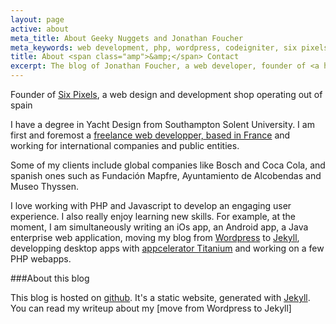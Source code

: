 ```yaml
---
layout: page
active: about
meta_title: About Geeky Nuggets and Jonathan Foucher
meta_keywords: web development, php, wordpress, codeigniter, six pixels, jekyll, github
title: About <span class="amp">&amp;</span> Contact
excerpt: The blog of Jonathan Foucher, a web developer, founder of <a href="http://6px.eu">Six Pixels</a> and general <a href="/projects#notebook">tinkerer</a>
---
```




Founder of [Six Pixels](http://6px.eu), a web design and development shop operating out of spain

I have a degree in Yacht Design from Southampton Solent University. I am first and foremost a [freelance web developper, based in France](http://jfoucher.fr) and working for international companies and public entities.

Some of my clients include global companies like Bosch and Coca Cola, and spanish ones such as Fundación Mapfre, Ayuntamiento de Alcobendas and Museo Thyssen.

I love working with PHP and Javascript to develop an engaging user experience. I also really enjoy learning new skills. For example, at the moment, I am simultaneously writing an iOs app, an Android app, a Java enterprise web application, moving my blog from [Wordpress](http://jfoucher.com/wordpress/ "My Wordpress plugins and themes") to [Jekyll](https://github.com/mojombo/jekyll/wiki/), developping desktop apps with [appcelerator Titanium](http://appcelerator.com) and working on a few PHP webapps.

###About this blog

This blog is hosted on [github](http://guthub.com). It's a static website, generated with [Jekyll](http://jekyllrb.com/). You can read my writeup about my [move from Wordpress to Jekyll]



<div id="contactForm">
<script type="text/javascript">var host = (("https:" == document.location.protocol) ? "https://secure." : "http://");document.write(unescape("%3Cscript src='" + host + "wufoo.com/scripts/embed/form.js' type='text/javascript'%3E%3C/script%3E"));</script>

<script type="text/javascript">
var z7x3k7 = new WufooForm();
z7x3k7.initialize({
'userName':'jfoucher',
'formHash':'z7x3k7',
'autoResize':true,
'height':'514',
'header':'show'});
z7x3k7.display();
</script>
</div>